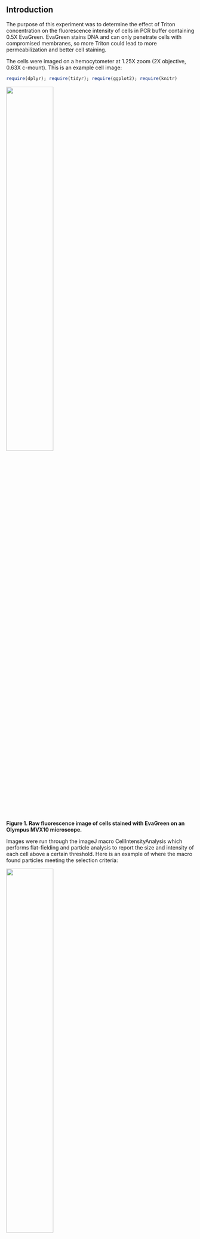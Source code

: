 Introduction
------------

The purpose of this experiment was to determine the effect of Triton concentration on the fluorescence intensity of cells in PCR buffer containing 0.5X EvaGreen. EvaGreen stains DNA and can only penetrate cells with compromised membranes, so more Triton could lead to more permeabilization and better cell staining.

The cells were imaged on a hemocytometer at 1.25X zoom (2X objective, 0.63X c-mount). This is an example cell image:

``` r
require(dplyr); require(tidyr); require(ggplot2); require(knitr)
```

<img src="./Example_image_3_FAM_50ms.png" width="50%" />

**Figure 1. Raw fluorescence image of cells stained with EvaGreen on an Olympus MVX10 microscope.**

Images were run through the imageJ macro CellIntensityAnalysis which performs flat-fielding and particle analysis to report the size and intensity of each cell above a certain threshold. Here is an example of where the macro found particles meeting the selection criteria:

<img src="./Example_map_3_FAM_50ms.png" width="50%" />

**Figure 2. Map of particles measured by the ImageJ macro.**

ImageJ Analysis
---------------

The following code is writen using ImageJ's macro language. If all the macro code chunks are saved as a single .txt file, it can be run in ImageJ by first opening the image containing particles to be analyzed, then navigating on the imageJ toolbar to plugins -&gt; macros -&gt; run.

The first few lines reset some parameters to default for consistancy, and set the image name and directory as variables so that we can eventually deposit a .csv file with the same name as the image.

``` r
#first remove any global scale so that all size measurements are in units of pixels
run("Set Scale...", "distance=0 known=0 pixel=1 unit=pixel global");
dir = File.directory;
name = getTitle();
namebase = replace(name, ".tif", "");
```

Next, we perform flat-fielding. This image was aquired on an Olympus MVX-10 at 1.6X magnification. This is a macro zoom microscope for imaging wide areas. The distorted intensity profile across the image is very noticable in these images - the edges are much dimmer than the center. I used a protocol similar to the one on this website for flat-field acquisition: <http://nic.ucsf.edu/resources/how-to-acquire-flat-field-correction-images/>

To perform the correction, we will first multiply every pixel intensity by a factor, then divide our image by the flat-field image to correct for the distortion. The average pixel intensity value in my flat-field image is about 50, so I chose to multiply the raw image by 50 before the correction. This allows me to maintain the intensity range in the raw image.

``` r
#mulitply the image by a factor of 50.  
#To flat field, we need to divide the image by the flat field image.
#We multiply all pixels by a factor first to maintain our dynamic range.
run("Multiply...", "value=50.000");
open(dir + "20180118-flat-field-zoom-125-test4.tif");
#Flat-fielding operation
imageCalculator("Divide", name,"20180118-flat-field-zoom-125-test4.tif");
```

We can now use ImageJ's built-in Analyze Particles function. This function requires binary images to operate. Pixels with intensity = 1 are particles, and intensity = 0 is background. We make this binary image by making a copy our cells image, applying a threshold, and converting everything above the threshold to 1 and below to 0. We set the size (pixels^2) and circularity (0-1, where 1 is most circular), and Analyze Particles defines an ROI for each particle that fits this criteria. We can then redirect these ROIs to our cell image and measure the size, integrated density, and mean intensity for each particle. The resulting csv is exported to the directory. We now have a .csv file with the same name as it's unprocessed .tif file.

``` r
selectWindow(name);
#Duplicate the image, find the location of particles in this copy, and measure values at the mapped locations in the original image.
run("Duplicate...", " ");
#a threshold of 805 seems appropriate for these images - 
#above 805 is cell material, below 805 is background after flat-fielding.  
#4095 is the max value for these images, which were aquired with a 12-bit camera.
setThreshold(805, 4095);
setOption("BlackBackground", false);
#convert the image copy to binary - particle finder's requirement.
run("Convert to Mask");
#set measurements to particle area, particle integrated density, and particle median.
run("Set Measurements...", "area integrated median redirect=" + name +" decimal=3");
#Set the particle parameters.  
#Currently we are looking for particles between 2-200 square pixels, 
#with 0.8-1.00 circularity.
run("Analyze Particles...", "size=2-200 circularity=0.80-1.00 show=Outlines display");
saveAs("results",  dir + namebase + ".csv");
```

Cell Intensity Analysis in R
----------------------------

In this experiment, I wanted to see if the intensity of the cells changed when the Triton concentration was varied between 0.02%, 0.03%, and 0.05%. Triton should allow the dye to penetrate the cell membrane more easily, so one might expect an increase in cell intensity with increasing amounts of triton to a certain limit. One image containing a few thousand cells was captured and analyzed at each condition. Once all images were processed with the ImageJ macro above, the following R code was used to pull in all csv's in the folder for analysis and visualization.

``` r
#find all csv's in the current directory
fileNames <- list.files(path = ".", pattern = "*.csv")
DataList <- lapply(fileNames, read.csv, header = TRUE)
ImageTitle <- substring(gsub(".csv", "", fileNames), 1, 100)
names(DataList) <- ImageTitle
#make a data frame containing one row for every particle measured
AllImages <- bind_rows(DataList, .id = "ImageTitle")
```

The conditions and exposure times were part of the filenames, so I pull those out and include them in the data frame.

``` r
#separate the image title column into the experimental condition "condition", and the camera exposure time "exposure".
AllImages <- separate(AllImages, ImageTitle, sep = "_FAM_", into = c("Condition", "Exposure"))
#keep only the measurement columns for particle area, integrated density "IntDen", and the median intensity.
AllImages <- select(AllImages, Condition, Exposure, Area, IntDen, Median)
AllImages <- mutate(AllImages, Mean = IntDen/Area)
#Decode the condition identity - in this experiment the condition # corresponds to the Triton concentration (as % w/v Triton)
AllImages <- mutate(AllImages, Triton = case_when(
  Condition == 1 ~ 0.02,
  Condition == 2 ~ 0.03,
  Condition == 3 ~ 0.05
))
```

``` r
HistPart50 <- ggplot(AllImages %>% filter(Exposure == "50ms"), aes(x = Mean)) +
  geom_histogram() +
  xlab("Cell Intensity") +
  ylab("Cell Count") +
  facet_grid(Triton ~ .) +
  theme_bw() +
  theme(panel.grid = element_blank())
HistPart50
```

![](Cell_Intensity_Analysis_files/figure-markdown_github/plot%20particle%20histograms-1.png)

**Figure 3. Histogram of particle intensity at each condtion.** Cells were imaged in 0.5X EvaGreen in various concentrations of Triton (0.02%, 0.03%, 0.05% w/v).

``` r
ViolinPart50 <- ggplot(AllImages %>% filter(Exposure == "50ms"), 
                     aes(y = Mean, x = Triton, fill = Condition)) +
  geom_violin(draw_quantiles = c(0.25, 0.5, 0.75), trim = TRUE) +
  geom_hline(yintercept = 805, color = "orchid4") +
  ylim(0, 1700) +
  xlim(0, 0.06) +
  ylab("Cell Intensity") +
  xlab("% Titon Concentration") +
  theme_bw() +
  theme(legend.position = "none", panel.grid = element_blank())
ViolinPart50
```

![](Cell_Intensity_Analysis_files/figure-markdown_github/plot%20violin%20distributions-1.png)

**Figure 4. Violin plot of particle intensity at each condtion.** Same data from the histogram in Figure 3. Cells were imaged in 0.5X EvaGreen in various concentrations of Triton (w/v%). Purple line is at the threshold for cell detection, so any cells with intensity below this threshold were not measured by ImageJ. Lines within the violin plot represent the 1st, 2nd, and 3rd quartiles. In a violin plot, the width of the colored space correlates to the number of cells with that intensity.

**Table 1. Median particle intensity.**

``` r
#compute the median particle intensity
ImgSummary <- AllImages %>% filter(Exposure == "50ms") %>%
  group_by(Condition, Triton) %>% 
  summarize(Med_Intensity = median(Mean),
            N = n())
kable(ImgSummary)
```

| Condition |  Triton|  Med\_Intensity|     N|
|:----------|-------:|---------------:|-----:|
| 1         |    0.02|        1094.333|  2013|
| 2         |    0.03|        1173.786|  3274|
| 3         |    0.05|        1340.354|  2840|

Remarks
-------

For the project this is a part of, we want the cells to be as bright as possible without increasing the dye concentration. The results of this experiment seem to indicate that increasing Triton does raise the average fluorescence intensity of our cells. It might be interesting to find the limits to this, but other factors limit the amount of Triton we can use. Nevertheless, an interesting result from one very quick experiment is a good thing, and more experiments will follow to further optimize cell brightness in our system.
